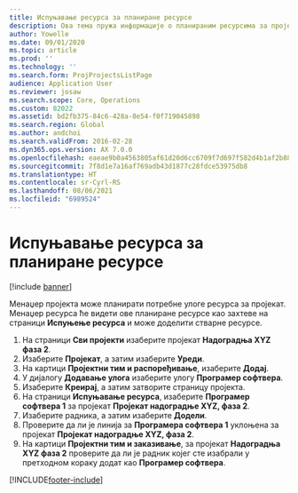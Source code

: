 ```yaml
---
title: Испуњавање ресурса за планиране ресурсе
description: Ова тема пружа информације о планираним ресурсима за пројекат.
author: Yowelle
ms.date: 09/01/2020
ms.topic: article
ms.prod: ''
ms.technology: ''
ms.search.form: ProjProjectsListPage
audience: Application User
ms.reviewer: josaw
ms.search.scope: Core, Operations
ms.custom: 82022
ms.assetid: bd2fb375-84c6-428a-8e54-f0f719045898
ms.search.region: Global
ms.author: andchoi
ms.search.validFrom: 2016-02-28
ms.dyn365.ops.version: AX 7.0.0
ms.openlocfilehash: eaeae9b0a4563805af61d20d6cc6709f7d697f582d4b1af2b883b292ac482af5
ms.sourcegitcommit: 7f8d1e7a16af769adb43d1877c28fdce53975db8
ms.translationtype: HT
ms.contentlocale: sr-Cyrl-RS
ms.lasthandoff: 08/06/2021
ms.locfileid: "6989524"
---
```

# <a name="resource-fulfillment-for-planned-resources"></a>Испуњавање ресурса за планиране ресурсе

[!include [banner](../includes/banner.md)]

Менаџер пројекта може планирати потребне улоге ресурса за пројекат. Менаџер ресурса ће видети ове планиране ресурсе као захтеве на страници **Испуњење ресурса** и може доделити стварне ресурсе.

1. На страници **Сви пројекти** изаберите пројекат **Надоградња XYZ фаза 2**.
2. Изаберите **Пројекат**, а затим изаберите **Уреди**.
3. На картици **Пројектни тим и распоређивање**, изаберите **Додај**.
4. У дијалогу **Додавање улога** изаберите улогу **Програмер софтвера**.
5. Изаберите **Креирај**, а затим затворите страницу пројекта.
6. На страници **Испуњавање ресурса**, изаберите **Програмер софтвера 1** за пројекат **Пројекат надоградње XYZ, фаза 2**.
7. Изаберите радника, а затим изаберите **Додели**.
8. Проверите да ли је линија за **Програмера софтвера 1** уклоњена за пројекат **Пројекат надоградње XYZ, фаза 2**.
9. На картици **Пројектни тим и заказивање**, за пројекат **Надоградња XYZ фаза 2** проверите да ли је радник којег сте изабрали у претходном кораку додат као **Програмер софтвера**.


[!INCLUDE[footer-include](../includes/footer-banner.md)]